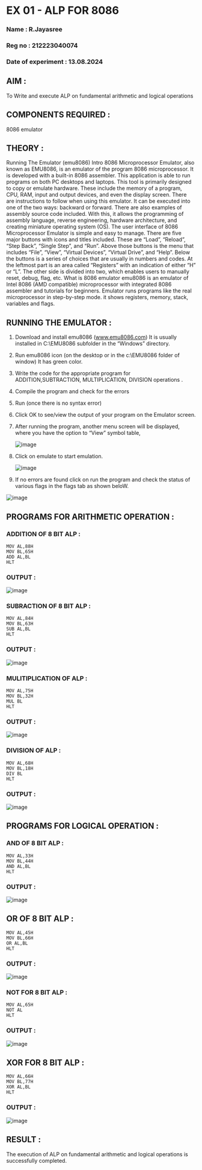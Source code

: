 # EX 01  - ALP FOR 8086


### Name : R.Jayasree


### Reg no : 212223040074


### Date of experiment : 13.08.2024





## AIM : 

To Write and execute ALP on fundamental arithmetic and logical operations

## COMPONENTS REQUIRED : 

8086  emulator 

## THEORY :

Running The Emulator (emu8086) Intro 8086 Microprocessor Emulator, also known as EMU8086, is an emulator of the program 8086 microprocessor. It is developed with a built-in 8086 assembler. This application is able to run programs on both PC desktops and laptops. This tool is primarily designed to copy or emulate hardware. These include the memory of a program, CPU, RAM, input and output devices, and even the display screen. There are instructions to follow when using this emulator. It can be executed into one of the two ways: backward or forward. There are also examples of assembly source code included. With this, it allows the programming of assembly language, reverse engineering, hardware architecture, and creating miniature operating system (OS). The user interface of 8086 Microprocessor Emulator is simple and easy to manage. There are five major buttons with icons and titles included. These are “Load”, “Reload”, “Step Back”, “Single Step”, and “Run”. Above those buttons is the menu that includes “File”, “View”, “Virtual Devices”, “Virtual Drive”, and “Help”. Below the buttons is a series of choices that are usually in numbers and codes. At the leftmost part is an area called “Registers” with an indication of either “H” or “L”. The other side is divided into two, which enables users to manually reset, debug, flag, etc. What is 8086 emulator emu8086 is an emulator of Intel 8086 (AMD compatible) microprocessor with integrated 8086 assembler and tutorials for beginners. Emulator runs programs like the real microprocessor in step-by-step mode. it shows registers, memory, stack, variables and flags.


 ## RUNNING THE EMULATOR :
 
1.	Download and install emu8086 (www.emu8086.com) It is usually installed in C:\EMU8086 subfolder in the “Windows” directory.
2.	Run  emu8086 icon (on the desktop or in the c:\EMU8086 folder of window) It has green color. 
3.	Write the code for the appropriate program for ADDITION,SUBTRACTION, MULTIPLICATION,  DIVISION operations .
4.	 Compile the program and check for the errors 
5.	Run (once there is no syntax error) 
6.	Click OK to see/view the output of your program on the Emulator screen. 
7.	After running the program, another menu screen will be displayed, where you have the option to “View” symbol table,

	![image](https://user-images.githubusercontent.com/36288975/189273263-d65baae9-4b8f-4723-afb3-c0ffa4052b04.png)
    
9.	Click on emulate to start emulation.

    ![image](https://user-images.githubusercontent.com/36288975/189273273-9bb36ec1-e2e8-4892-8d35-37707332bfdc.png)

10.	If no errors are found click on run the program and check the status of various flags in the flags tab as shown beloW.
	
![image](https://user-images.githubusercontent.com/36288975/189273277-113a2a33-4a40-4ff8-95a5-ecd3a1f504fe.png)


##  PROGRAMS FOR ARITHMETIC OPERATION :

### ADDITION OF 8 BIT ALP :
```
MOV AL,88H
MOV BL,65H
ADD AL,BL
HLT
```
### OUTPUT : 
![image](https://github.com/user-attachments/assets/4c3d6bc2-e478-4832-9bf8-fe122d02bbc9)

 
### SUBRACTION OF 8 BIT ALP :
```
MOV AL,84H
MOV BL,63H
SUB AL,BL
HLT
```
 
### OUTPUT : 
![image](https://github.com/user-attachments/assets/47cbb277-26ca-435e-ac8d-11690ab27085)


### MULITIPLICATION OF ALP :
```
MOV AL,75H
MOV BL,32H
MUL BL
HLT
```
 ### OUTPUT :
 ![image](https://github.com/user-attachments/assets/528707a9-44fb-44c2-9bfb-78052a5e6454)



### DIVISION OF ALP :
```
MOV AL,68H
MOV BL,18H
DIV BL
HLT
```
### OUTPUT : 
![image](https://github.com/user-attachments/assets/47027162-685b-44c3-9f26-b10505df0333)

##  PROGRAMS FOR LOGICAL OPERATION :

### AND OF 8 BIT ALP :
```
MOV AL,33H
MOV BL,44H
AND AL,BL
HLT
```
### OUTPUT :
![image](https://github.com/user-attachments/assets/bfa514e8-7fc1-472a-9c5b-730cb33ff0ff)


## OR OF 8 BIT ALP :
```
MOV AL,45H
MOV BL,66H
OR AL,BL
HLT
```
### OUTPUT :
![image](https://github.com/user-attachments/assets/60264f41-2482-4f98-aa96-48bbd776bba1)


### NOT FOR 8 BIT ALP :
```
MOV AL,65H
NOT AL
HLT
```
### OUTPUT :
![image](https://github.com/user-attachments/assets/5a88ce6e-40d6-4d2c-8053-e954062b02b7)


## XOR FOR 8 BIT ALP :
```
MOV AL,66H
MOV BL,77H
XOR AL,BL
HLT
```
### OUTPUT :
![image](https://github.com/user-attachments/assets/17cb8836-a849-4b77-90d3-b8a04d08396d)


## RESULT :
The execution of ALP on fundamental arithmetic and logical operations is successfully completed.
 








